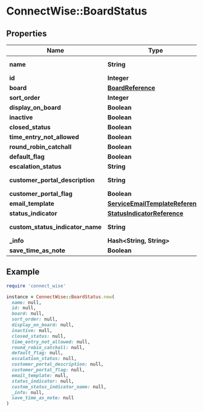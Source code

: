 # ConnectWise::BoardStatus

## Properties

| Name | Type | Description | Notes |
| ---- | ---- | ----------- | ----- |
| **name** | **String** |  Max length: 50; |  |
| **id** | **Integer** |  | [optional] |
| **board** | [**BoardReference**](BoardReference.md) |  | [optional] |
| **sort_order** | **Integer** |  | [optional] |
| **display_on_board** | **Boolean** |  | [optional] |
| **inactive** | **Boolean** |  | [optional] |
| **closed_status** | **Boolean** |  | [optional] |
| **time_entry_not_allowed** | **Boolean** |  | [optional] |
| **round_robin_catchall** | **Boolean** |  | [optional] |
| **default_flag** | **Boolean** |  | [optional] |
| **escalation_status** | **String** |  | [optional] |
| **customer_portal_description** | **String** |  Max length: 500; | [optional] |
| **customer_portal_flag** | **Boolean** |  | [optional] |
| **email_template** | [**ServiceEmailTemplateReference**](ServiceEmailTemplateReference.md) |  | [optional] |
| **status_indicator** | [**StatusIndicatorReference**](StatusIndicatorReference.md) |  | [optional] |
| **custom_status_indicator_name** | **String** |  Max length: 30; | [optional] |
| **_info** | **Hash&lt;String, String&gt;** |  | [optional] |
| **save_time_as_note** | **Boolean** |  | [optional] |

## Example

```ruby
require 'connect_wise'

instance = ConnectWise::BoardStatus.new(
  name: null,
  id: null,
  board: null,
  sort_order: null,
  display_on_board: null,
  inactive: null,
  closed_status: null,
  time_entry_not_allowed: null,
  round_robin_catchall: null,
  default_flag: null,
  escalation_status: null,
  customer_portal_description: null,
  customer_portal_flag: null,
  email_template: null,
  status_indicator: null,
  custom_status_indicator_name: null,
  _info: null,
  save_time_as_note: null
)
```

